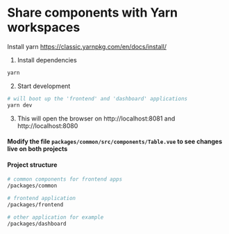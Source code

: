 # Share components with Yarn workspaces

Install yarn
https://classic.yarnpkg.com/en/docs/install/

1. Install dependencies
```sh
yarn
```

2. Start development
```sh
# will boot up the 'frontend' and 'dashboard' applications
yarn dev
```

3. This will open the browser on http://localhost:8081 and http://localhost:8080

#### Modify the file `packages/common/src/components/Table.vue` to see changes live on both projects

#### Project structure
```sh
# common components for frontend apps
/packages/common

# frontend application
/packages/frontend

# other application for example
/packages/dashboard
```